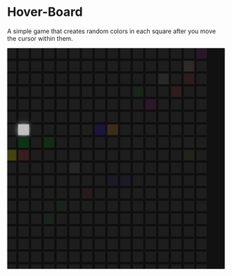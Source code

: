 # Hover-Board
A simple game that creates random colors in each square after you move the cursor within them.


![](hover%20board.png)
